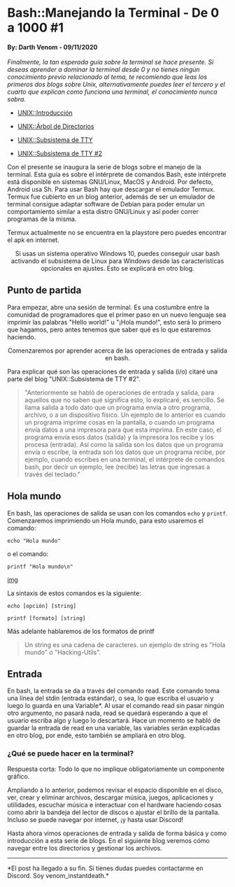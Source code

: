 # Bash::Manejando la Terminal - De 0 a 1000 #1
<b>By: Darth Venom - 09/11/2020</b>
<br>
<br>
*Finalmente, la tan esperada guía sobre la terminal se hace presente. Si deseas aprender a dominar la terminal desde 0 y no tienes ningún conocimiento previo relacionado al tema, te recomiendo que leas los primeros dos blogs sobre Unix, alternativamente puedes leer el tercero y el cuarto que explican como funciona una terminal, el conocimiento nunca sobra.*

- [UNIX::Introducción](http://aminoapps.com/p/1p1s72)

- [UNIX::Árbol de Directorios](http://aminoapps.com/p/acjg6k)

- [UNIX::Subsistema de TTY](http://aminoapps.com/p/13sczv)

- [UNIX::Subsistema de TTY #2](http://aminoapps.com/p/pmqzivz)

Con el presente se inaugura la serie de blogs sobre el manejo de la terminal. Esta guía es sobre el intérprete de comandos Bash, este intérprete está disponible en sistemas GNU/Linux, MacOS y Android. Por defecto, Android usa Sh. Para usar Bash hay que descargar el emulador Termux. Termux fue cubierto en un blog anterior, además de ser un emulador de terminal consigue adaptar software de Debian para poder emular un comportamiento similar a esta distro GNU/Linux y así poder correr programas de la misma.

Termux actualmente no se encuentra en la playstore pero puedes encontrar el apk en internet.

<center>Si usas un sistema operativo Windows 10, puedes conseguir usar bash activando el subsistema de Linux para Windows desde las características opcionales en ajustes. Esto se explicará en otro blog.</center>

## Punto de partida

Para empezar, abre una sesión de terminal. Es una costumbre entre la comunidad de programadores que el primer paso en un nuevo lenguaje sea imprimir las palabras "Hello world!" u "¡Hola mundo!", esto será lo primero que hagamos, pero antes tenemos que saber qué es lo que estaremos haciendo.

<center>Comenzaremos por aprender acerca de las operaciones de entrada y salida en bash.</center>

Para explicar qué son las operaciones de entrada y salida (i/o) citaré una parte del blog "UNIX::Subsistema de TTY #2".

> "Anteriormente se habló de operaciones de entrada y salida, para aquellos que no saben qué significa esto, lo explicaré, es sencillo. Se llama salida a todo dato que un programa envía a otro programa, archivo, o a un dispositivo físico. Un ejemplo de lo anterior es cuando un programa imprime cosas en la pantalla, o cuando un programa envía datos a una impresora para que esta imprima. En este caso, el programa envía esos datos (salida) y la impresora los recibe y los procesa (entrada). Así como la salida son los datos que un programa envía o escribe, la entrada son los datos que un programa recibe, por ejemplo, cuando escribes en una terminal, el intérprete de comandos bash, por decir un ejemplo, lee (recibe) las letras que ingresas a través del teclado."

## Hola mundo

En bash, las operaciones de salida se usan con los comandos `echo` y `printf`. Comenzaremos imprimiendo un Hola mundo, para esto usaremos el comando:

```
echo "Hola mundo"
```

o el comando:

```
printf "Hola mundo\n"
```

[img](media/term1_1.jpg "img")

La sintaxis de estos comandos es la siguiente:

```
echo [opción] [string]

printf [formato] [string]
```

Más adelante hablaremos de los formatos de printf

> Un string es una cadena de caracteres. un ejemplo de string es "Hola mundo" o "Hacking-Utils".

## Entrada

En bash, la entrada se da a través del comando read. Este comando toma una línea del stdin (entrada estándar), o sea, lo que escriba el usuario y luego lo guarda en una Variable*. Al usar el comando read sin pasar ningún otro argumento, no pasará nada, read se quedará esperando a que el usuario escriba algo y luego lo descartará. Hace un momento se habló de guardar la entrada de read en una variable, las variables serán explicadas en otro blog, por ende, esto también se ampliará en otro blog.

### ¿Qué se puede hacer en la terminal?

Respuesta corta: Todo lo que no implique obligatoriamente un componente gráfico.

Ampliando a lo anterior, podemos revisar el espacio disponible en el disco, ver, crear y eliminar archivos, descargar música, juegos, aplicaciones y utilidades, escuchar música e interactuar con el hardware haciendo cosas como abrir la bandeja del lector de discos o ajustar el brillo de la pantalla. Incluso se puede navegar por internet, ¡y hasta usar Discord!

Hasta ahora vimos operaciones de entrada y salida de forma básica y como introducción a esta serie de blogs. En el siguiente blog veremos cómo navegar entre los directorios y gestionar los archivos.
<br>
<hr>
*El post ha llegado a su fin. Si tienes dudas puedes contactarme en Discord. Soy venom_instantdeath.*

